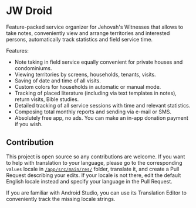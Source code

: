 # JW Droid
Feature-packed service organizer for Jehovah's Witnesses that allows to take notes, conveniently view and arrange territories and interested persons, automatically track statistics and field service time.

Features:

* Note taking in field service equally convenient for private houses and condominiums.
* Viewing territories by screens, households, tenants, visits.
* Saving of date and time of all visits.
* Custom colors for households in automatic or manual mode.
* Tracking of placed literature (including via text templates in notes), return visits, Bible studies.
* Detailed tracking of all service sessions with time and relevant statistics.
* Composing total monthly reports and sending via e-mail or SMS.
* Absolutely free app, no ads. You can make an in-app donation payment if you wish.

## Contribution

This project is open source so any contributions are welcome.
If you want to help with translation to your language, please go to the corresponding `values` locale in [`/app/src/main/res/`](https://github.com/jwdroid/jwdroid/tree/master/app/src/main/res) folder,
translate it, and create a Pull Request describing your edits. If your locale is not there, edit the default English locale instead and specify your language in the Pull Request. 

If you are familiar with Android Studio, you can use its Translation Editor to conveniently track the missing locale strings.
